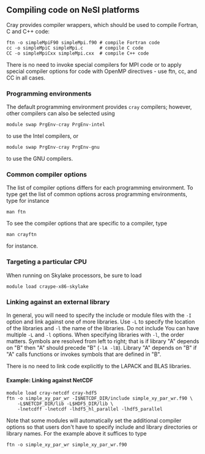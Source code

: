 ## Compiling code on NeSI platforms

Cray provides compiler wrappers, which should be used to compile Fortran, C and C++ code:

```
ftn -o simpleMpiF90 simpleMpi.f90 # compile Fortran code
cc -o simpleMpiC simpleMpi.c      # compile C code
CC -o simpleMpiCxx simpleMpi.cxx  # compile C++ code
```

There is no need to invoke special compilers for MPI code or to apply special compiler options for code with OpenMP directives - use ftn, cc, and CC 
in all cases.

### Programming environments

The default programming environment provides ```cray``` compilers; however, other compilers can also be selected using 

```
module swap PrgEnv-cray PrgEnv-intel
```
to use the Intel compilers, or
```
module swap PrgEnv-cray PrgEnv-gnu
```
to use the GNU compilers. 

### Common compiler options

The list of compiler options differs for each programming environment. To type get the list of common options across programming environments, type for instance
```
man ftn
```
To see the compiler options that are specific to a compiler, type
```
man crayftn
```
for instance. 

### Targeting a particular CPU

When running on Skylake processors, be sure to load
```
module load craype-x86-skylake
```

### Linking against an external library

In general, you will need to specify the include or module files with the ```-I``` option and link against one of more libraries. Use ```-L``` 
to specify the location of the libraries and ```-l``` the name of the libraries. Do not include You can have multiple ```-L``` and ```-l``` options. When specifying libraries with ```-l```, the order matters. Symbols are resolved from left to right; that is if library "A" depends on "B" then "A" should precede "B" (```-lA -lB```). Library "A" depends on "B" if "A" calls functions or invokes symbols that are defined in "B".

There is no need to link code explicitly to the LAPACK and BLAS libraries.


#### Example: Linking against NetCDF

```
module load cray-netcdf cray-hdf5
ftn -o simple_xy_par_wr -I$NETCDF_DIR/include simple_xy_par_wr.f90 \
    -L$NETCDF_DIR/lib -L$HDF5_DIR/lib \
    -lnetcdff -lnetcdf -lhdf5_hl_parallel -lhdf5_parallel
```

Note that some modules will automatically set the additional compiler options so that users don't have to specify include and library directories or library names. For the example above it suffices to type
```
ftn -o simple_xy_par_wr simple_xy_par_wr.f90
``` 

